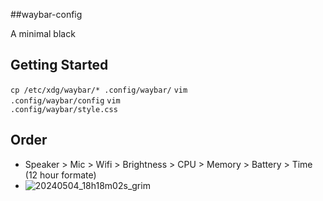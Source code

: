 ##waybar-config

A minimal black 

## Getting Started
<code>cp /etc/xdg/waybar/* .config/waybar/</code>
<code>vim .config/waybar/config</code>
<code>vim .config/waybar/style.css</code>

## Order 
- Speaker > Mic > Wifi > Brightness > CPU > Memory > Battery > Time (12 hour formate)
-  ![20240504_18h18m02s_grim](https://github.com/kamlendras/waybar-config/assets/96082996/71c6f642-5ece-4a33-b962-960f217b6849)

